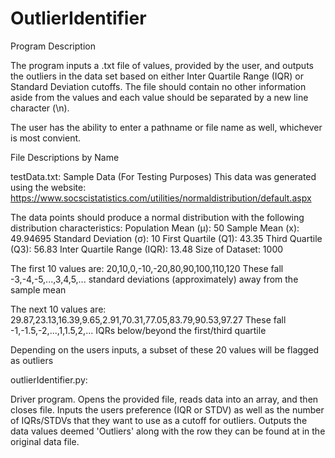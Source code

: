 # OutlierIdentifier

Program Description

The program inputs a .txt file of values, provided by the user, and outputs the outliers in the data set
based on either Inter Quartile Range (IQR) or Standard Deviation cutoffs. The file should contain no other information aside from the values
and each value should be separated by a new line character (\n).

The user has the ability to enter a pathname or file name as well, whichever is most convient.

File Descriptions by Name

testData.txt:
Sample Data (For Testing Purposes)
This data was generated using the website:
https://www.socscistatistics.com/utilities/normaldistribution/default.aspx

The data points should produce a normal distribution with the following distribution characteristics:
Population Mean (μ):            50
Sample Mean (x):                49.94695
Standard Deviation (σ):         10
First Quartile (Q1):            43.35
Third Quartile (Q3):            56.83
Inter Quartile Range (IQR):     13.48
Size of Dataset:                1000


The first 10 values are: 20,10,0,-10,-20,80,90,100,110,120
These fall -3,-4,-5,...,3,4,5,... standard deviations (approximately) away from the sample mean

The next 10 values are: 29.87,23.13,16.39,9.65,2.91,70.31,77.05,83.79,90.53,97.27
These fall -1,-1.5,-2,...,1,1.5,2,... IQRs below/beyond the first/third quartile

Depending on the users inputs, a subset of these 20 values will be flagged as outliers

outlierIdentifier.py:

Driver program.
Opens the provided file, reads data into an array, and then closes file.
Inputs the users preference (IQR or STDV) as well as the number of IQRs/STDVs
that they want to use as a cutoff for outliers.
Outputs the data values deemed 'Outliers' along with the row they can be found at in the original data file.


